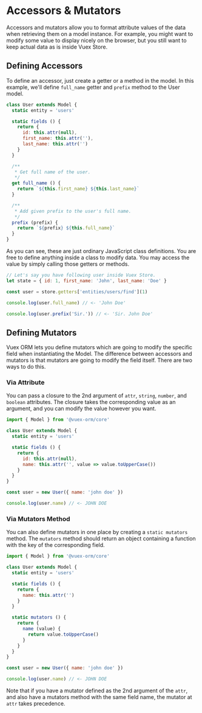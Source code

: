# Accessors & Mutators

Accessors and mutators allow you to format attribute values of the data when retrieving them on a model instance. For example, you might want to modify some value to display nicely on the browser, but you still want to keep actual data as is inside Vuex Store.

## Defining Accessors

To define an accessor, just create a getter or a method in the model. In this example, we'll define `full_name` getter and `prefix` method to the User model.

```js
class User extends Model {
  static entity = 'users'

  static fields () {
    return {
      id: this.attr(null),
      first_name: this.attr(''),
      last_name: this.attr('')
    }
  }

  /**
   * Get full name of the user.
   */
  get full_name () {
    return `${this.first_name} ${this.last_name}`
  }

  /**
   * Add given prefix to the user's full name.
   */
  prefix (prefix) {
    return `${prefix} ${this.full_name}`
  }
}
```

As you can see, these are just ordinary JavaScript class definitions. You are free to define anything inside a class to modify data. You may access the value by simply calling those getters or methods.

```js
// Let's say you have following user inside Vuex Store.
let state = { id: 1, first_name: 'John', last_name: 'Doe' }

const user = store.getters['entities/users/find'](1)

console.log(user.full_name) // <- 'John Doe'

console.log(user.prefix('Sir.')) // <- 'Sir. John Doe'
```

## Defining Mutators

Vuex ORM lets you define mutators which are going to modify the specific field when instantiating the Model. The difference between accessors and mutators is that mutators are going to modify the field itself. There are two ways to do this.

### Via Attribute

You can pass a closure to the 2nd argument of `attr`, `string`, `number`, and `boolean` attributes. The closure takes the corresponding value as an argument, and you can modify the value however you want.

```js
import { Model } from '@vuex-orm/core'

class User extends Model {
  static entity = 'users'

  static fields () {
    return {
      id: this.attr(null),
      name: this.attr('', value => value.toUpperCase())
    }
  }
}

const user = new User({ name: 'john doe' })

console.log(user.name) // <- JOHN DOE
```

### Via Mutators Method

You can also define mutators in one place by creating a `static mutators` method. The `mutators` method should return an object containing a function with the key of the corresponding field.

```js
import { Model } from '@vuex-orm/core'

class User extends Model {
  static entity = 'users'

  static fields () {
    return {
      name: this.attr('')
    }
  }

  static mutators () {
    return {
      name (value) {
        return value.toUpperCase()
      }
    }
  }
}

const user = new User({ name: 'john doe' })

console.log(user.name) // <- JOHN DOE
```

Note that if you have a mutator defined as the 2nd argument of the `attr`, and also have a mutators method with the same field name, the mutator at `attr` takes precedence.
